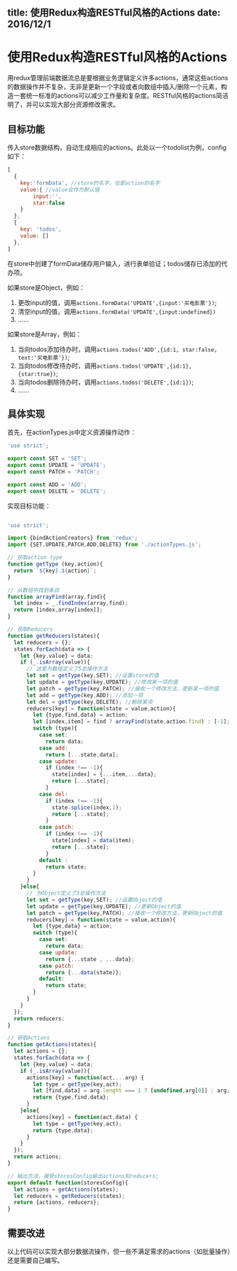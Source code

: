 title: 使用Redux构造RESTful风格的Actions
date: 2016/12/1
---

# 使用Redux构造RESTful风格的Actions

用redux管理前端数据流总是要根据业务逻辑定义许多actions，通常这些actions的数据操作并不复杂，无非是更新一个字段或者向数组中插入/删除一个元素，构造一套统一标准的actions可以减少工作量和复杂度。RESTful风格的actions简洁明了，并可以实现大部分资源修改需求。

## 目标功能
传入store数据结构，自动生成相应的actions。此处以一个todolist为例，config如下：

```js
[
  {
    key:'formData', //store的名字，也是action的名字
    value:{ //value会作为默认值
    	input:'',
    	star:false
    }
  },
  {
    key: 'todos',
    value: []
  },
]
```
在store中创建了formData储存用户输入，进行表单验证；todos储存已添加的代办项。

如果store是Object，例如：

1. 更改input的值，调用`actions.formData('UPDATE',{input:'买电影票'})`;
2. 清空input的值，调用`actions.formData('UPDATE',{input:undefined})`
3. ......

如果store是Array，例如：

1. 当向todos添加待办时，调用`actions.todos('ADD',{id:1, star:false, text:'买电影票'})`;
2. 当向todos修改待办时，调用`actions.todos('UPDATE',{id:1},{star:true})`;
3. 当向todos删除待办时，调用`actions.todos('DELETE',{id:1})`;
4. ......

## 具体实现
首先，在actionTypes.js中定义资源操作动作：

```js
'use strict';

export const SET = 'SET';
export const UPDATE = 'UPDATE';
export const PATCH = 'PATCH';

export const ADD = 'ADD';
export const DELETE = 'DELETE';
```

实现目标功能：

```js

'use strict';

import {bindActionCreators} from 'redux';
import {SET,UPDATE,PATCH,ADD,DELETE} from './actionTypes.js';

// 获取action type
function getType (key,action){
  return `${key}.${action}`;
}

// 从数组中找到条目
function arrayFind(array,find){
  let index = _.findIndex(array,find);
  return [index,array[index]];
}

// 获取Reducers
function getReducers(states){
  let reducers = {};
  states.forEach(data => {
    let {key,value} = data;
    if (_.isArray(value)){
      // 这里为数组定义了5总操作方法
      let set = getType(key,SET); //设置store的值
      let update = getType(key,UPDATE); //修改某一项的值
      let patch = getType(key,PATCH); //接收一个修改方法，更新某一项的值
      let add = getType(key,ADD); //添加一项
      let del = getType(key,DELETE); //删除某项
      reducers[key] = function(state = value,action){
        let {type,find,data} = action;
        let [index,item] = find ? arrayFind(state,action.find) : [-1];
        switch (type){
          case set:
            return data;
          case add:
            return [...state,data];
          case update:
            if (index !== -1){
              state[index] = {...item,...data};
              return [...state];
            }
          case del:
            if (index !== -1){
              state.splice(index,1);
              return [...state];
            }
          case patch:
            if (index !== -1){
              state[index] = data(item);
              return [...state];
            }
          default :
            return state;
        }
      }
    }else{
      // 为Object定义了3总操作方法
      let set = getType(key,SET); //设置Object的值
      let update = getType(key,UPDATE); //更新Object的值
      let patch = getType(key,PATCH); //接收一个修改方法，更新Object的值
      reducers[key] = function(state = value,action){
        let {type,data} = action;
        switch (type){
          case set:
            return data;
          case update:
            return {...state , ...data};
          case patch:
            return {...data(state)};
          default:
            return state;
        }
      }
    }
  });
  return reducers;
}

// 获取Actions
function getActions(states){
  let actions = {};
  states.forEach(data => {
    let {key,value} = data;
    if (_.isArray(value)){
      actions[key] = function(act,...arg) {
        let type = getType(key,act);
        let [find,data] = arg.lenght === 1 ? [undefined,arg[0]] : arg;
        return {type,find,data};
      }
    }else{
      actions[key] = function(act,data) {
        let type = getType(key,act);
        return {type,data};
      }
    }
  });
  return actions;
}

// 输出方法，接受storesConfig输出actions和reducers;
export default function(storesConfig){
  let actions = getActions(states);
  let reducers = getReducers(states);
  return {actions, reducers};
}

```

## 需要改进
以上代码可以实现大部分数据流操作，但一些不满足需求的actions（如批量操作）还是需要自己编写。


